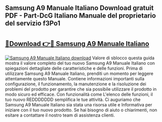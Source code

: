 ## Samsung A9 Manuale Italiano Download gratuit PDF - Part-DcG Italiano Manuale del proprietario del servizio f3Po1

# <h2><a href="http://dfbntrf.blite.top/?on=Samsung+A9+Manuale+Italiano">🔗Download 👉🔴 Samsung A9 Manuale Italiano</a></h2>

[![Samsung A9 Manuale Italiano download](https://i.imgur.com/lujVjoI.png)](http://dfbntrf.blite.top/?on=Samsung+A9+Manuale+Italiano)
Valore di sblocco questa guida mostra il valore completo del tuo nuovo Samsung A9 Manuale Italiano con spiegazioni dettagliate delle caratteristiche e delle funzioni. Prima di utilizzare Samsung A9 Manuale Italiano, prenditi un momento per leggere attentamente questo Manuale. Contiene informazioni importanti sulla configurazione, il funzionamento, la manutenzione e la risoluzione dei problemi del prodotto per garantire che sia possibile utilizzare il prodotto in modo sicuro ed efficace. Con funzionalità come L'elenco delle funzioni, il tuo nuovo REDDDDDDD semplifica le tue attività. Ci auguriamo che Samsung A9 Manuale Italiano sia stata una risorsa utile e Informativa per iniziare con il tuo nuovo prodotto. Se hai bisogno di aiuto o chiarimenti, non esitare a contattare il nostro team di assistenza clienti.
